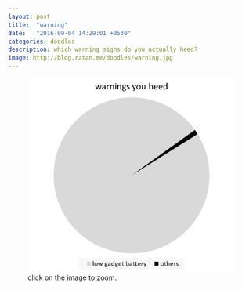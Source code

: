 ```yaml
---
layout: post
title:  "warning"
date:   "2016-09-04 14:29:01 +0530"
categories: doodles
description: which warning signs do you actually heed?
image: http://blog.ratan.me/doodles/warning.jpg
---
```

<figure>
    <img id="myImg" style="border: 0px solid #000;" src="/doodles/warning.png" alt="" />
  <figcaption>click on the image to zoom.</figcaption>
</figure>


<!--div id="myModal" class="modal">
  <span class="close">×</span>
  <img class="modal-content" id="img01" style="border: 1px solid #000;">
  <div id="caption"></div>
</div-->
